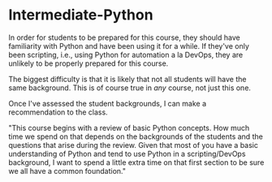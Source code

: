 # Intermediate-Python

In order for students to be prepared for this course, they should have familiarity with Python and have
been using it for a while. If they've only been scripting, i.e., using Python for automation a la DevOps,
they are unlikely to be properly prepared for this course.

The biggest difficulty is that it is likely that not all students will have the same background. This is
of course true in *any* course, not just this one.

Once I've assessed the student backgrounds, I can make a recommendation to the class. 

"This course begins with a review of basic Python concepts. How much time we spend on that depends on the
backgrounds of the students and the questions that arise during the review. Given that most of you have a
basic understanding of Python and tend to use Python in a scripting/DevOps background, I want to spend a
little extra time on that first section to be sure we all have a common foundation."
